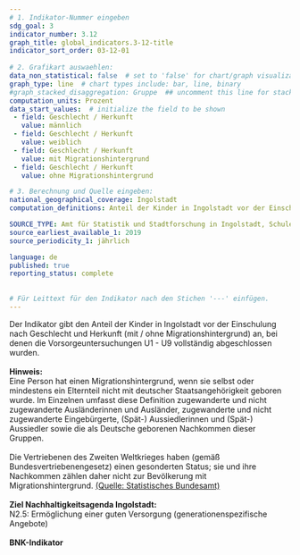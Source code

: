 ```yaml
---
# 1. Indikator-Nummer eingeben 
sdg_goal: 3 
indicator_number: 3.12
graph_title: global_indicators.3-12-title
indicator_sort_order: 03-12-01
 
# 2. Grafikart auswaehlen: 
data_non_statistical: false  # set to 'false' for chart/graph visualization 
graph_type: line  # chart types include: bar, line, binary 
#graph_stacked_disaggregation: Gruppe  ## uncomment this line for stacked bars. eplace 'Geschlecht' with the field of aggregation. 
computation_units: Prozent 
data_start_values:  # initialize the field to be shown  
 - field: Geschlecht / Herkunft
   value: männlich
 - field: Geschlecht / Herkunft
   value: weiblich
 - field: Geschlecht / Herkunft
   value: mit Migrationshintergrund
 - field: Geschlecht / Herkunft
   value: ohne Migrationshintergrund

# 3. Berechnung und Quelle eingeben: 
national_geographical_coverage: Ingolstadt 
computation_definitions: Anteil der Kinder in Ingolstadt vor der Einschulung nach Geschlecht und Herkunft (mit / ohne Migrationshintergrund) bei denen die Vorsorgeuntersuchungen U1 - U9 vollständig abgeschlossen wurden

SOURCE_TYPE: Amt für Statistik und Stadtforschung in Ingolstadt, Schuleingangsuntersuchung des Gesundheitsamts der Stadt Ingolstadt  # data source  
source_earliest_available_1: 2019
source_periodicity_1: jährlich

language: de   
published: true 
reporting_status: complete
 
 
# Für Leittext für den Indikator nach den Stichen '---' einfügen. 
---
```

Der Indikator gibt den Anteil der Kinder in Ingolstadt vor der Einschulung nach Geschlecht und Herkunft (mit / ohne Migrationshintergrund) an, bei denen die Vorsorgeuntersuchungen U1 - U9 vollständig abgeschlossen wurden.<br>
<br>
<b>Hinweis:</b><br>
Eine Person hat einen Migrationshintergrund, wenn sie selbst oder mindestens ein Elternteil nicht mit deutscher Staatsangehörigkeit geboren wurde. Im Einzelnen umfasst diese Definition zugewanderte und nicht zugewanderte Ausländerinnen und Ausländer, zugewanderte und nicht zugewanderte Eingebürgerte, (Spät-) Aussiedlerinnen und (Spät-) Aussiedler sowie die als Deutsche geborenen Nachkommen dieser Gruppen.<br>
<br>
Die Vertriebenen des Zweiten Weltkrieges haben (gemäß Bundesvertriebenengesetz) einen gesonderten Status; sie und ihre Nachkommen zählen daher nicht zur Bevölkerung mit Migrationshintergrund. <a href="https://www.destatis.de/DE/Themen/Gesellschaft-Umwelt/Bevoelkerung/Migration-Integration/Glossar/migrationshintergrund.html">(Quelle: Statistisches Bundesamt)</a><br>
<br>
<b>Ziel Nachhaltigkeitsagenda Ingolstadt:</b><br>
N2.5: Ermöglichung einer guten Versorgung (generationenspezifische Angebote)<br>
<br>
<b>BNK-Indikator</b>
